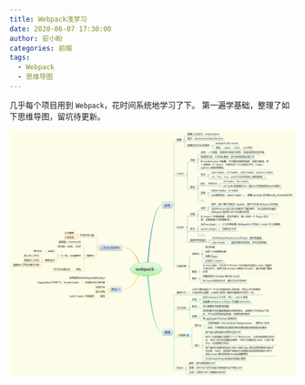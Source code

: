 ```yaml
---
title: Webpack浅学习
date: 2020-06-07 17:30:00
author: 安小盼
categories: 前端
tags:
  - Webpack
  - 思维导图
---
```


几乎每个项目用到 `Webpack`，花时间系统地学习了下。
第一遍学基础，整理了如下思维导图，留坑待更新。

![](/static/xmind/200607.png)

